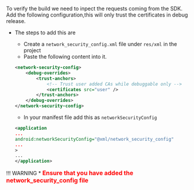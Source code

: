 To verify the build we need to inpect the  requests coming from the SDK. Add the following configuration,this will only trust the certificates in debug release.

* The steps to add this are
    *  Create a `network_security_config.xml` file under `res/xml` in the project
    *  Paste the following content into it.
    ```xml
    <network-security-config>
        <debug-overrides>
            <trust-anchors>
                <!-- Trust user added CAs while debuggable only -->
                <certificates src="user" />
            </trust-anchors>
        </debug-overrides>
    </network-security-config>
    ```

    * In your manifest file add this as  `networkSecurityConfig`

    ```xml hl_lines="3"
    <application 
    ...
    android:networkSecurityConfig="@xml/network_security_config"
    ...
    >
    ...
    </application>
    ```

!!! WARNING
    * <font size="3" color="red">**Ensure that you have added the network_security_config file**</font>
